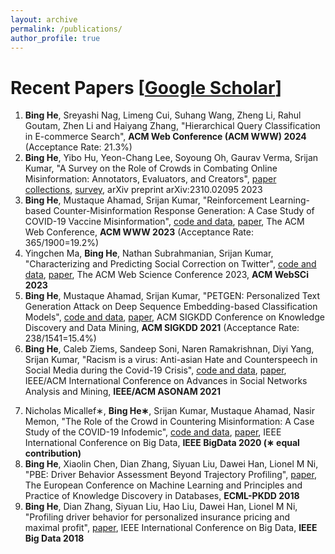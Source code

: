 ```yaml
---
layout: archive
permalink: /publications/
author_profile: true
---
```

<!--
{% if author.googlescholar %}
  You can also find my articles on <u><a href="{{https://scholar.google.com/citations?user=BoGbpiIAAAAJ}}">my Google Scholar profile</a>.</u>
{% endif %}


{% include base_path %}
-->

# Recent Papers [[Google Scholar](https://scholar.google.com/citations?user=BoGbpiIAAAAJ&hl=en)]
1. **Bing He**, Sreyashi Nag, Limeng Cui, Suhang Wang, Zheng Li, Rahul Goutam, Zhen Li and Haiyang Zhang, "Hierarchical Query Classification in E-commerce Search", **ACM Web Conference (ACM WWW) 2024** (Acceptance Rate: 21.3%)
2. **Bing He**, Yibo Hu, Yeon-Chang Lee, Soyoung Oh, Gaurav Verma, Srijan Kumar, "A Survey on the Role of Crowds in Combating Online Misinformation: Annotators, Evaluators, and Creators", [paper collections](https://github.com/claws-lab/awesome-crowd-combat-misinformation), [survey](/files/he-survey23.pdf), arXiv preprint arXiv:2310.02095 2023
3. **Bing He**, Mustaque Ahamad, Srijan Kumar, "Reinforcement Learning-based Counter-Misinformation Response Generation: A Case Study of COVID-19 Vaccine Misinformation", [code and data](https://github.com/claws-lab/MisinfoCorrect), [paper](/files/he-www23-misinfocorrect.pdf), The ACM Web Conference, **ACM WWW 2023** (Acceptance Rate: 365/1900=19.2%)
4. Yingchen Ma, **Bing He**, Nathan Subrahmanian, Srijan Kumar, "Characterizing and Predicting Social Correction on Twitter", [code and data](https://github.com/claws-lab/social-correction-twitter), [paper](/files/ma-websci23-social-correction.pdf), The ACM Web Science Conference 2023, **ACM WebSCi 2023**
5. **Bing He**, Mustaque Ahamad, Srijan Kumar, "PETGEN: Personalized Text Generation Attack on Deep
Sequence Embedding-based Classification Models", [code and data](https://github.com/srijankr/petgen/), [paper](/files/petgen-he-kdd2021.pdf), ACM SIGKDD Conference on Knowledge Discovery and Data Mining, **ACM SIGKDD 2021** (Acceptance Rate: 238/1541=15.4%)
6. **Bing He**, Caleb Ziems, Sandeep Soni, Naren Ramakrishnan, Diyi Yang, Srijan Kumar, "Racism is a
virus: Anti-asian Hate and Counterspeech in Social Media during the Covid-19 Crisis", [code and data](https://www.dropbox.com/sh/g9uglvl3cd61k69/AACEk2O2BEKwRTcGthgROOcWa?dl=0), [paper](/files/racism-asonam21.pdf), IEEE/ACM International Conference on Advances in Social Networks Analysis and Mining, **IEEE/ACM ASONAM 2021**
<!-- 22/118=18.6% -->
7. Nicholas Micallef∗, **Bing He∗**, Srijan Kumar, Mustaque Ahamad, Nasir Memon, "The Role of the Crowd
in Countering Misinformation: A Case Study of the COVID-19 Infodemic", [code and data](https://sites.google.com/view/counter-covid19-misinformation), [paper](/files/counter-misinfo-bigdata2020.pdf), IEEE International Conference on Big Data, **IEEE BigData 2020 (∗ equal contribution)**
8. **Bing He**, Xiaolin Chen, Dian Zhang, Siyuan Liu, Dawei Han, Lionel M Ni, "PBE: Driver Behavior Assessment Beyond Trajectory Profiling", [paper](/files/he-ecml-pkdd18.pdf), The European Conference on Machine Learning and Principles and Practice of Knowledge Discovery in Databases, **ECML-PKDD 2018**
9. **Bing He**, Dian Zhang, Siyuan Liu, Hao Liu, Dawei Han, Lionel M Ni, "Profiling driver behavior for personalized insurance pricing and maximal profit", [paper](/files/he-ieee-bigdata-18.pdf), IEEE International Conference on Big Data, **IEEE Big Data 2018**


<!-- 83/535=15.4% -->

<!--
2. Yingchen Ma, **Bing He**, Nathan Subrahmanian, Srijan Kumar, "Characterizing and Predicting Social Correction on Twitter", [code and data](https://github.com/claws-lab/social-correction-twitter), **The ACM Web Science Conference 2023**
 35/97=36.1% -->

<!-- 
Projects: 
6. Bing He, Dian Zhang, Siyuan Liu, Hao Liu, Dawei Han, Lionel M Ni, "Profiling driver behavior for personalized insurance pricing and maximal profit", [paper](./../files/bigdata2018.pdf), **IEEE BigData 2018**

{% for post in site.publications reversed %}
  {% include archive-single.html %}
{% endfor %}

-->

